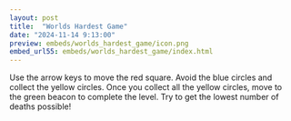 ```yaml
---
layout: post
title:  "Worlds Hardest Game"
date: "2024-11-14 9:13:00"
preview: embeds/worlds_hardest_game/icon.png
embed_url55: embeds/worlds_hardest_game/index.html
---
```

Use the arrow keys to move the red square. Avoid the blue circles and collect the yellow circles. Once you collect all the yellow circles, move to the green beacon to complete the level. Try to get the lowest number of deaths possible!
